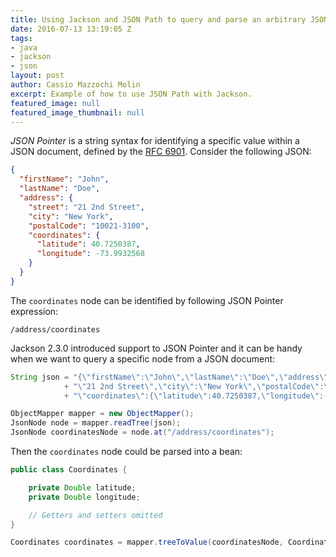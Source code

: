 ```yaml
---
title: Using Jackson and JSON Path to query and parse an arbitrary JSON node
date: 2016-07-13 13:19:05 Z
tags:
- java
- jackson
- json
layout: post
author: Cassio Mazzochi Molin
excerpt: Example of how to use JSON Path with Jackson.
featured_image: null
featured_image_thumbnail: null
---
```


_JSON Pointer_ is a string syntax for identifying a specific value within a JSON document, defined by the [RFC 6901][1]. Consider the following JSON:

```json
{
  "firstName": "John",
  "lastName": "Doe",
  "address": {
    "street": "21 2nd Street",
    "city": "New York",
    "postalCode": "10021-3100",
    "coordinates": {
      "latitude": 40.7250387,
      "longitude": -73.9932568
    }
  }
}
```

The `coordinates` node can be identified by following JSON Pointer expression:

```nocode
/address/coordinates
```

Jackson 2.3.0 introduced support to JSON Pointer and it can be handy when we want to query a specific node from a JSON document:

```java
String json = "{\"firstName\":\"John\",\"lastName\":\"Doe\",\"address\":{\"street\":"
            + "\"21 2nd Street\",\"city\":\"New York\",\"postalCode\":\"10021-3100\","
            + "\"coordinates\":{\"latitude\":40.7250387,\"longitude\":-73.9932568}}}";

ObjectMapper mapper = new ObjectMapper();
JsonNode node = mapper.readTree(json);
JsonNode coordinatesNode = node.at("/address/coordinates");
```

Then the `coordinates` node could be parsed into a bean:

```java
public class Coordinates {

    private Double latitude;
    private Double longitude;

    // Getters and setters omitted
}
```

```java
Coordinates coordinates = mapper.treeToValue(coordinatesNode, Coordinates.class);
```

[1]: https://tools.ietf.org/html/rfc6901
[2]: https://github.com/jayway/JsonPath
[3]: http://jsonpath.com/
[4]: https://jsonpath.curiousconcept.com/
